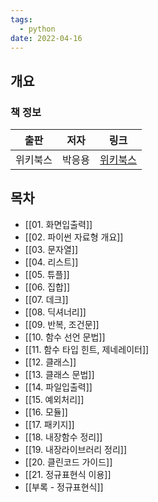 ```yaml
---
tags:
  - python
date: 2022-04-16
---
```

## 개요

### 책 정보

| 출판 | 저자 | 링크 |
| --- | --- | --- |
| 위키북스 | 박응용 | [위키북스](https://wikidocs.net/book/1) |

## 목차

- [[01. 화면입출력]]
- [[02. 파이썬 자료형 개요]]
- [[03. 문자열]]
- [[04. 리스트]]
- [[05. 튜플]]
- [[06. 집합]]
- [[07. 데크]]
- [[08. 딕셔너리]]
- [[09. 반복, 조건문]]
- [[10. 함수 선언 문법]]
- [[11. 함수 타입 힌트, 제네레이터]]
- [[12. 클래스]]
- [[13. 클래스 문법]]
- [[14. 파일입출력]]
- [[15. 예외처리]]
- [[16. 모듈]]
- [[17. 패키지]]
- [[18. 내장함수 정리]]
- [[19. 내장라이브러리 정리]]
- [[20. 클린코드 가이드]]
- [[21. 정규표현식 이용]]
- [[부록 - 정규표현식]]